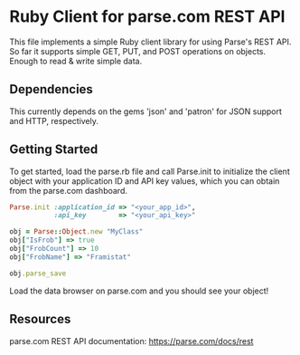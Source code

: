 # Ruby Client for parse.com REST API

This file implements a simple Ruby client library for using Parse's REST API.
So far it supports simple GET, PUT, and POST operations on objects. Enough
to read & write simple data.

## Dependencies

This currently depends on the gems 'json' and 'patron' for JSON support and HTTP, respectively.

## Getting Started

To get started, load the parse.rb file and call Parse.init to initialize the client object with
your application ID and API key values, which you can obtain from the parse.com dashboard.

```ruby
Parse.init :application_id => "<your_app_id>",
           :api_key        => "<your_api_key>"

obj = Parse::Object.new "MyClass"
obj["IsFrob"] => true
obj["FrobCount"] => 10
obj["FrobName"] => "Framistat"

obj.parse_save
```

Load the data browser on parse.com and you should see your object!

## Resources

parse.com REST API documentation: https://parse.com/docs/rest
